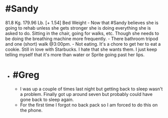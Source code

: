 # #Sandy
81.8 Kg.    179.96 Lb. [+ 1.54] Bed Weight
	- Now that #Sandy believes she is going to rehab unless she gets stronger she is doing everything she is asked to do. Sitting in the chair, going for walks, etc. Though she needs to be doing the breathing machine more frequently.
	- There bathroom tripod and one (short) walk @3:00pm.
	- Not eating. It's a chore to get her to eat a cookie. Still in love with Starbucks. I hate that she wants them. I just keep telling myself that it's more than water or Sprite going past her lips.
- # #Greg
	- I was up a couple of times last night but getting back to sleep wasn't a problem. Finally got up around seven but probably could have gone back to sleep again.
	- For the first time I forgot no back pack so I am forced to do this on the phone.